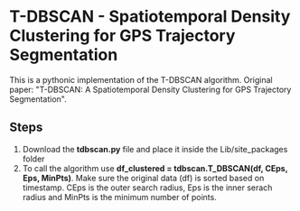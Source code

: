 # T-DBSCAN - Spatiotemporal Density Clustering for GPS Trajectory Segmentation

This is a pythonic implementation of the T-DBSCAN algorithm. Original paper: "T-DBSCAN: A Spatiotemporal Density Clustering for GPS Trajectory Segmentation".


## Steps
1. Download the **tdbscan.py** file and place it inside the Lib/site_packages folder
2. To call the algorithm use **df_clustered = tdbscan.T_DBSCAN(df, CEps, Eps, MinPts)**. Make sure the original data (df) is sorted based on timestamp. CEps is the outer search radius, Eps is the inner serach radius and MinPts is the minimum number of points. 
